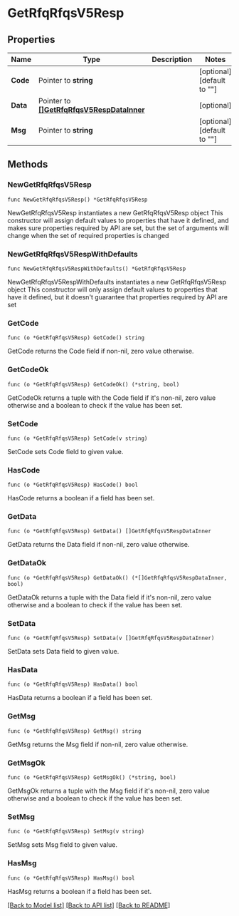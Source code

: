# GetRfqRfqsV5Resp

## Properties

Name | Type | Description | Notes
------------ | ------------- | ------------- | -------------
**Code** | Pointer to **string** |  | [optional] [default to ""]
**Data** | Pointer to [**[]GetRfqRfqsV5RespDataInner**](GetRfqRfqsV5RespDataInner.md) |  | [optional] 
**Msg** | Pointer to **string** |  | [optional] [default to ""]

## Methods

### NewGetRfqRfqsV5Resp

`func NewGetRfqRfqsV5Resp() *GetRfqRfqsV5Resp`

NewGetRfqRfqsV5Resp instantiates a new GetRfqRfqsV5Resp object
This constructor will assign default values to properties that have it defined,
and makes sure properties required by API are set, but the set of arguments
will change when the set of required properties is changed

### NewGetRfqRfqsV5RespWithDefaults

`func NewGetRfqRfqsV5RespWithDefaults() *GetRfqRfqsV5Resp`

NewGetRfqRfqsV5RespWithDefaults instantiates a new GetRfqRfqsV5Resp object
This constructor will only assign default values to properties that have it defined,
but it doesn't guarantee that properties required by API are set

### GetCode

`func (o *GetRfqRfqsV5Resp) GetCode() string`

GetCode returns the Code field if non-nil, zero value otherwise.

### GetCodeOk

`func (o *GetRfqRfqsV5Resp) GetCodeOk() (*string, bool)`

GetCodeOk returns a tuple with the Code field if it's non-nil, zero value otherwise
and a boolean to check if the value has been set.

### SetCode

`func (o *GetRfqRfqsV5Resp) SetCode(v string)`

SetCode sets Code field to given value.

### HasCode

`func (o *GetRfqRfqsV5Resp) HasCode() bool`

HasCode returns a boolean if a field has been set.

### GetData

`func (o *GetRfqRfqsV5Resp) GetData() []GetRfqRfqsV5RespDataInner`

GetData returns the Data field if non-nil, zero value otherwise.

### GetDataOk

`func (o *GetRfqRfqsV5Resp) GetDataOk() (*[]GetRfqRfqsV5RespDataInner, bool)`

GetDataOk returns a tuple with the Data field if it's non-nil, zero value otherwise
and a boolean to check if the value has been set.

### SetData

`func (o *GetRfqRfqsV5Resp) SetData(v []GetRfqRfqsV5RespDataInner)`

SetData sets Data field to given value.

### HasData

`func (o *GetRfqRfqsV5Resp) HasData() bool`

HasData returns a boolean if a field has been set.

### GetMsg

`func (o *GetRfqRfqsV5Resp) GetMsg() string`

GetMsg returns the Msg field if non-nil, zero value otherwise.

### GetMsgOk

`func (o *GetRfqRfqsV5Resp) GetMsgOk() (*string, bool)`

GetMsgOk returns a tuple with the Msg field if it's non-nil, zero value otherwise
and a boolean to check if the value has been set.

### SetMsg

`func (o *GetRfqRfqsV5Resp) SetMsg(v string)`

SetMsg sets Msg field to given value.

### HasMsg

`func (o *GetRfqRfqsV5Resp) HasMsg() bool`

HasMsg returns a boolean if a field has been set.


[[Back to Model list]](../README.md#documentation-for-models) [[Back to API list]](../README.md#documentation-for-api-endpoints) [[Back to README]](../README.md)


